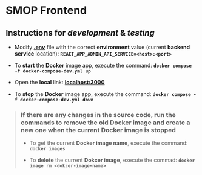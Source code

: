 
# SMOP Frontend

## Instructions for *development* & *testing*

- Modify **[.env](./.env)** file with the correct **environment** value (current **backend service** location): **`REACT_APP_ADMIN_API_SERVICE=<host>:<port>`**

- To **start** the **Docker** image app, execute the command: **`docker compose -f docker-compose-dev.yml up`**

- Open the **local** link: **[localhost:3000](http://localhost:3000)**

- To **stop** the **Docker** image app, execute the command: **`docker compose -f docker-compose-dev.yml down`**

> ### If there are any changes in the source code, run the commands to remove the old Docker image and create a new one when the current Docker image is stopped
>
> - To get the current **Docker image name**, execute the command: **`docker images`**
>
> - To **delete** the current **Dokcer image**, execute the commad: **`docker image rm <dokcer-image-name>`**
